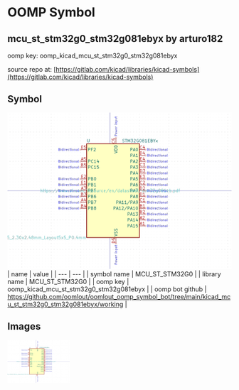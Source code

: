 # OOMP Symbol  
## mcu_st_stm32g0_stm32g081ebyx  by arturo182  
  
oomp key: oomp_kicad_mcu_st_stm32g0_stm32g081ebyx  
  
source repo at: [https://gitlab.com/kicad/libraries/kicad-symbols](https://gitlab.com/kicad/libraries/kicad-symbols)  
## Symbol  
  
[![working.png](working_600.png)](working.png)  
| name | value | 
| --- | --- | 
| symbol name | MCU_ST_STM32G0 | 
| library name | MCU_ST_STM32G0 | 
| oomp key | oomp_kicad_mcu_st_stm32g0_stm32g081ebyx | 
| oomp bot github | https://github.com/oomlout/oomlout_oomp_symbol_bot/tree/main/kicad_mcu_st_stm32g0_stm32g081ebyx/working | 
## Images  
  
[![working.png](working_140.png)](working.png)  
